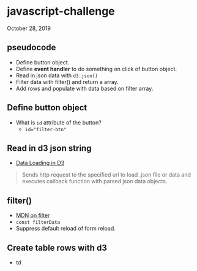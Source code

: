 # javascript-challenge
October 28, 2019

## pseudocode ##
* Define button object.
* Define **event handler** to do something on click of button object.
* Read in json data with `d3.json()`
* Filter data with filter() and return a array.
* Add rows and populate with data based on filter array.

## Define button object ##
* What is `id` attribute of the button?
    * `id="filter-btn"`

## Read in d3 json string ##
* [Data Loading in D3](https://www.tutorialsteacher.com/d3js/loading-data-from-file-in-d3js)
> Sends http request to the specified url to load .json file or data and executes callback function with parsed json data objects.

## filter() ##
* [MDN on filter](https://developer.mozilla.org/en-US/docs/Web/JavaScript/Reference/Global_Objects/Array/filter)
* `const filterData`
* Suppress default reload of form reload.

## Create table rows with d3 ##
* td